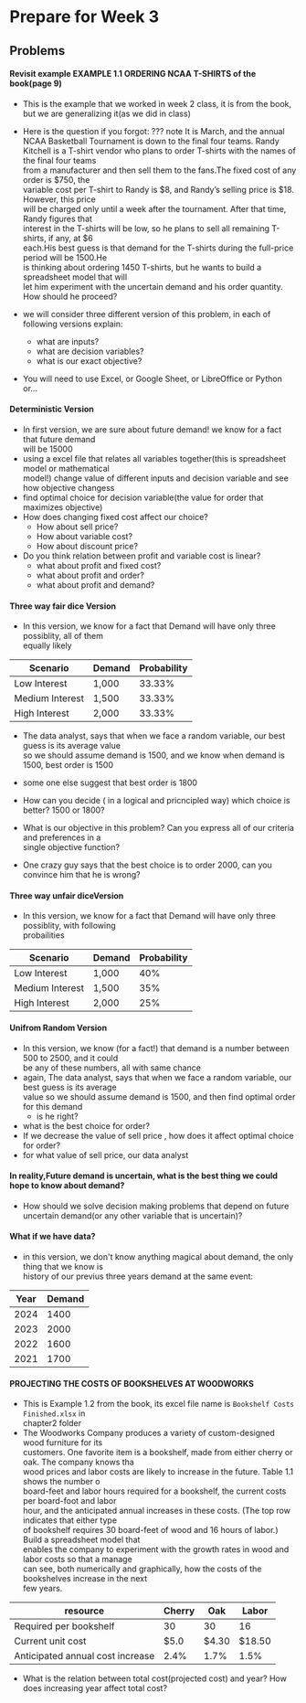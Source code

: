 # Prepare for Week 3


## Problems
#### Revisit example EXAMPLE  1.1 ORDERING NCAA T-SHIRTS of the book(page 9)
- This is the example that we worked in week 2 class, it is from the book, but we are generalizing it(as we did in class)
- Here is the question if you forgot:
??? note 
    It is March, and the annual NCAA Basketball Tournament is down to the final four teams. Randy  
    Kitchell is a T-shirt vendor who plans to order T-shirts with the names of the final four teams  
    from a manufacturer and then sell them to the fans.The fixed cost of any order is $750, the  
    variable cost per T-shirt to Randy is $8, and Randy’s selling price is $18. However, this price  
    will be charged only until a week after the tournament. After that time, Randy figures that  
    interest in the T-shirts will be low, so he plans to sell all remaining T-shirts, if any, at $6  
    each.His best guess is that demand for the T-shirts during the full-price period will be 1500.He  
    is thinking about ordering 1450 T-shirts, but he wants to build a spreadsheet model that will  
    let him experiment with the uncertain demand and his order quantity. How should he proceed?

- we will consider three different version of this problem, in each of following versions explain:
    - what are inputs? 
    - what are decision variables?
    - what is our exact objective? 
- You will need to use Excel, or Google Sheet, or LibreOffice or Python or...

#### Deterministic Version

- In first version, we are sure about future demand! we know for a fact that future demand  
will be 15000
- using a excel file that relates all variables together(this is spreadsheet model or mathematical  
model!) change value of different inputs and decision variable and see how objective changess
- find optimal choice for decision variable(the value for order that maximizes objective)
- How does changing fixed cost affect our choice?
    - How about sell price?
    - How about variable cost?
    - How about discount price?
- Do you think relation between profit and variable cost is linear?
    - what about profit and fixed cost?
    - what about profit and order?
    - what about profit and demand?

#### Three way fair dice Version
- In this version, we know for a fact that Demand will have only three possiblity, all of them  
equally likely

|Scenario|Demand|Probability|
|---|---|---|
|Low Interest |1,000|33.33%|
|Medium Interest |1,500|33.33%|
|High Interest|2,000|33.33%|

- The data analyst, says that when we face a random variable, our best guess is its average value  
so we should assume demand is 1500, and we know when demand is 1500, best order is 1500

- some one else suggest that best order is 1800
- How can you decide ( in a logical and pricncipled way) which choice is better? 1500 or 1800?
- What is our objective in this problem? Can you express all of our criteria and preferences in a  
single objective function?
- One crazy guy says that the best choice is to order 2000, can you convince him that he is wrong?


#### Three way unfair diceVersion
- In this version, we know for a fact that Demand will have only three possiblity, with following  
probailities

|Scenario|Demand|Probability|
|---|---|---|
|Low Interest |1,000|40%|
|Medium Interest |1,500|35%|
|High Interest|2,000|25%|

#### Unifrom Random Version
- In this version, we know (for a fact!) that demand is a number between 500 to 2500, and it could  
be any of these numbers, all with same chance
- again, The data analyst, says that when we face a random variable, our best guess is its average  
value so we should assume demand is 1500, and then find optimal order for this demand
    - is he right?
- what is the best choice for order?
- If we decrease the value of sell price , how does it affect optimal choice for order?
- for what value of sell price, our data analyst 


#### In reality,Future demand is uncertain, what is the best thing we could hope to know about demand?
- How should we solve decision making problems that depend on future uncertain demand(or any other variable that is uncertain)?
#### What if we have data?
- in this version, we don't know anything magical about demand, the only thing that we know is  
history of our previus three years demand at the same event:


|Year|Demand|
|---|---|
|2024 |1400|
|2023 |2000|
|2022 |1600|
|2021 |1700|


#### PROJECTING THE COSTS OF BOOKSHELVES AT WOODWORKS  
- This is Example 1.2 from the book, its excel file name is `Bookshelf Costs Finished.xlsx` in  
chapter2 folder
- The Woodworks Company produces a variety of custom-designed wood furniture for its  
customers. One favorite item is a bookshelf, made from either cherry or oak. The company knows tha  
wood prices and labor costs are likely to increase in the future. Table 1.1 shows the number o  
board-feet and labor hours required for a bookshelf, the current costs per board-foot and labor  
hour, and the anticipated annual increases in these costs. (The top row indicates that either type  
of bookshelf requires 30 board-feet of wood and 16 hours of labor.) Build a spreadsheet model that  
enables the company to experiment with the growth rates in wood and labor costs so that a manage  
can see, both numerically and graphically, how the costs of the bookshelves increase in the next  
few years. 
 
 |resource |Cherry| Oak| Labor|
 |---|---|---|---|
 |Required per bookshelf| 30| 30| 16|
   Current unit cost| $5.0| $4.30| $18.50| 
  |Anticipated annual cost increase|  2.4%| 1.7%| 1.5%


- What is the relation between total cost(projected cost) and year? How does increasing year affect total cost?


